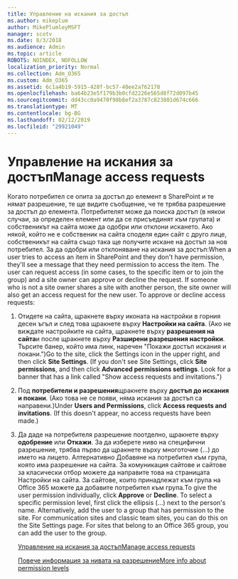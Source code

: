 ```yaml
---
title: Управление на искания за достъп
ms.author: mikeplum
author: MikePlumleyMSFT
manager: scotv
ms.date: 8/3/2018
ms.audience: Admin
ms.topic: article
ROBOTS: NOINDEX, NOFOLLOW
localization_priority: Normal
ms.collection: Adm_O365
ms.custom: Adm_O365
ms.assetid: 6c1a4b19-5915-428f-bc57-40ee2af62178
ms.openlocfilehash: ba64b23e5f179b3b0cfd2226e565d8f72d097b45
ms.sourcegitcommit: dd43cc0a9470f98b8ef2a3787c823801d674c666
ms.translationtype: MT
ms.contentlocale: bg-BG
ms.lasthandoff: 02/12/2019
ms.locfileid: "29921049"
---
```

# <a name="manage-access-requests"></a><span data-ttu-id="d4c63-102">Управление на искания за достъп</span><span class="sxs-lookup"><span data-stu-id="d4c63-102">Manage access requests</span></span>

<span data-ttu-id="d4c63-p101">Когато потребител се опита за достъп до елемент в SharePoint и те нямат разрешение, те ще видите съобщение, че те трябва разрешение за достъп до елемента. Потребителят може да поиска достъп (в някои случаи, за определен елемент или да се присъединят към групата) и собственикът на сайта може да одобри или отклони искането. Ако някой, който не е собственик на сайта споделя един сайт с друго лице, собственикът на сайта също така ще получите искане на достъп за нов потребител. За да одобри или отклоняване на искания за достъп:</span><span class="sxs-lookup"><span data-stu-id="d4c63-p101">When a user tries to access an item in SharePoint and they don't have permission, they'll see a message that they need permission to access the item. The user can request access (in some cases, to the specific item or to join the group) and a site owner can approve or decline the request. If someone who is not a site owner shares a site with another person, the site owner will also get an access request for the new user. To approve or decline access requests:</span></span>
  
1. <span data-ttu-id="d4c63-p102">Отидете на сайта, щракнете върху иконата на настройки в горния десен ъгъл и след това щракнете върху **Настройки на сайта**. (Ако не виждате настройките на сайта, щракнете върху **разрешения на сайта**и после щракнете върху **Разширени разрешения настройки**. Търсите банер, който има линк, наречен "Покажи достъп искания и покани.")</span><span class="sxs-lookup"><span data-stu-id="d4c63-p102">Go to the site, click the Settings icon in the upper right, and then click **Site Settings**. (If you don't see Site Settings, click **Site permissions**, and then click **Advanced permissions settings**. Look for a banner that has a link called "Show access requests and invitations.")</span></span>
    
2. <span data-ttu-id="d4c63-p103">Под **потребители и разрешения**щракнете върху **достъп до искания и покани**. (Ако това не се появи, няма искания за достъп са направени.)</span><span class="sxs-lookup"><span data-stu-id="d4c63-p103">Under **Users and Permissions**, click **Access requests and invitations**. (If this doesn't appear, no access requests have been made.)</span></span>
    
3. <span data-ttu-id="d4c63-p104">Да даде на потребителя разрешение поотделно, щракнете върху **одобрение** или **Откажи**. За да изберете ниво на специфични разрешение, трябва първо да щракнете върху многоточие (...) до името на лицето. Алтернативно Добавяне на потребител към група, която има разрешение на сайта. За комуникация сайтове и сайтове за класически отбор можете да направите това на страницата Настройки на сайта. За сайтове, които принадлежат към група на Office 365 можете да добавите потребител към група.</span><span class="sxs-lookup"><span data-stu-id="d4c63-p104">To give the user permission individually, click **Approve** or **Decline**. To select a specific permission level, first click the ellipsis (...) next to the person's name. Alternatively, add the user to a group that has permission to the site. For communication sites and classic team sites, you can do this on the Site Settings page. For sites that belong to an Office 365 group, you can add the user to the group.</span></span>
    
    [<span data-ttu-id="d4c63-117">Управление на искания за достъп</span><span class="sxs-lookup"><span data-stu-id="d4c63-117">Manage access requests </span></span>](https://go.microsoft.com/fwlink/?linkid=2008747)
    
    [<span data-ttu-id="d4c63-118">Повече информация за нивата на разрешение</span><span class="sxs-lookup"><span data-stu-id="d4c63-118">More info about permission levels</span></span>](https://go.microsoft.com/fwlink/?linkid=867071)
    

